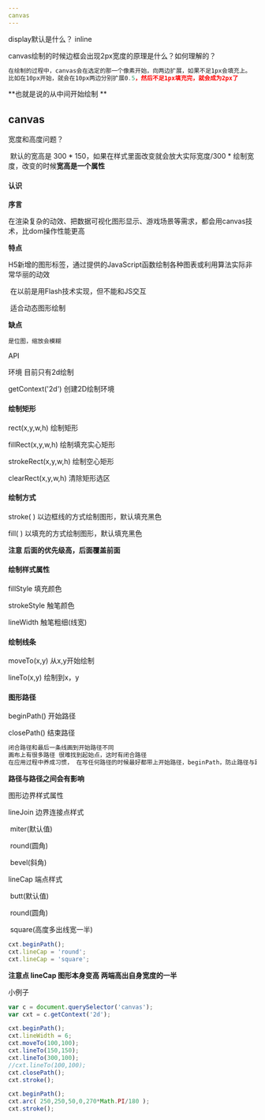 ```yaml
---
canvas
---
```




display默认是什么？  inline

canvas绘制的时候边框会出现2px宽度的原理是什么？如何理解的？

```js
在绘制的过程中，canvas会在选定的那一个像素开始，向两边扩展，如果不足1px会填充上。
比如在10px开始，就会在10px两边分别扩展0.5，然后不足1px填充完，就会成为2px了
```

**也就是说的从中间开始绘制 **

## canvas

宽度和高度问题？

​	默认的宽高是 300 * 150，如果在样式里面改变就会放大实际宽度/300 * 绘制宽度，改变的时候**宽高是一个属性**

#### 认识

**序言**

​	 在渲染复杂的动效、把数据可视化图形显示、游戏场景等需求，都会用canvas技术，比dom操作性能更高

 **特点**

​	H5新增的图形标签，通过提供的JavaScript函数绘制各种图表或利用算法实际非常华丽的动效

​	 在以前是用Flash技术实现，但不能和JS交互

​	 适合动态图形绘制

 **缺点**

 	是位图，缩放会模糊

API

环境 目前只有2d绘制

getContext('2d')	 创建2D绘制环境 

 

#### 绘制矩形

rect(x,y,w,h)		绘制矩形

fillRect(x,y,w,h)    绘制填充实心矩形

strokeRect(x,y,w,h)  绘制空心矩形

clearRect(x,y,w,h)   清除矩形选区

 

#### 绘制方式

stroke( )			以边框线的方式绘制图形，默认填充黑色

fill( )				以填充的方式绘制图形，默认填充黑色

 **注意 后面的优先级高，后面覆盖前面**

#### 绘制样式属性

fillStyle			填充颜色

strokeStyle			触笔颜色

lineWidth			触笔粗细(线宽)

 

#### 绘制线条

moveTo(x,y)			 从x,y开始绘制

lineTo(x,y)			 绘制到x，y

 

#### 图形路径

beginPath()			 开始路径

closePath()			 结束路径

````js
闭合路径和最后一条线画到开始路径不同
画布上有很多路径 很难找到起始点，这时有闭合路径
在应用过程中养成习惯， 在写任何路径的时候最好都带上开始路径，beginPath，防止路径与路径之间的影响
````

**路径与路径之间会有影响**

图形边界样式属性

lineJoin 			边界连接点样式

​		miter(默认值)

​		round(圆角)

​		bevel(斜角)

lineCap 			端点样式

​		butt(默认值)

​		round(圆角)

​		square(高度多出线宽一半)

```js
cxt.beginPath();
cxt.lineCap = 'round';
cxt.lineCap = 'square';
```

**注意点 lineCap 图形本身变高 两端高出自身宽度的一半**

小例子

```js
var c = document.querySelector('canvas');
var cxt = c.getContext('2d');

cxt.beginPath();
cxt.lineWidth = 6;
cxt.moveTo(100,100);
cxt.lineTo(150,150);
cxt.lineTo(300,100);
//cxt.lineTo(100,100);
cxt.closePath();
cxt.stroke();

cxt.beginPath();
cxt.arc( 250,250,50,0,270*Math.PI/180 );
cxt.stroke();
```
